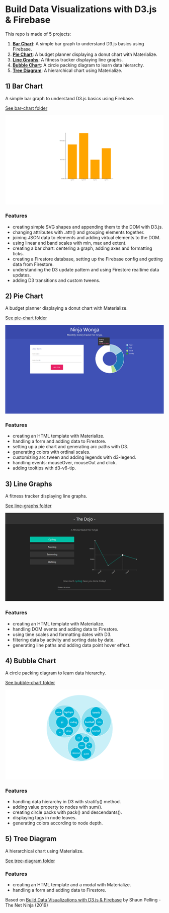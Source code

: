 # Build Data Visualizations with D3.js & Firebase

This repo is made of 5 projects:

1. [**Bar Chart**](#barchart): A simple bar graph to understand D3.js basics using Firebase.
2. [**Pie Chart**](#piechart): A budget planner displaying a donut chart with Materialize.
3. [**Line Graphs**](#linegraphs): A fitness tracker displaying line graphs.
4. [**Bubble Chart**](#bubblechart): A circle packing diagram to learn data hierarchy.
5. [**Tree Diagram**](#treediagram): A hierarchical chart using Materialize.

## <a name="barchart"></a>1) Bar Chart

A simple bar graph to understand D3.js basics using Firebase.

[See bar-chart folder](https://github.com/solygambas/d3-firebase/tree/main/bar-chart)

<p align="center">
    <a href="https://github.com/solygambas/d3-firebase/tree/main/bar-chart">
        <img src="bar-chart/screenshot.png">
    </a>
</p>

### Features

- creating simple SVG shapes and appending them to the DOM with D3.js.
- changing attributes with .attr() and grouping elements together.
- joining JSON data to elements and adding virtual elements to the DOM.
- using linear and band scales with min, max and extent.
- creating a bar chart: centering a graph, adding axes and formatting ticks.
- creating a Firestore database, setting up the Firebase config and getting data from Firestore.
- understanding the D3 update pattern and using Firestore realtime data updates.
- adding D3 transitions and custom tweens.

## <a name="piechart"></a>2) Pie Chart

A budget planner displaying a donut chart with Materialize.

[See pie-chart folder](https://github.com/solygambas/d3-firebase/tree/main/pie-chart)

<p align="center">
    <a href="https://github.com/solygambas/d3-firebase/tree/main/pie-chart">
        <img src="pie-chart/screenshot.png">
    </a>
</p>

### Features

- creating an HTML template with Materialize.
- handling a form and adding data to Firestore.
- setting up a pie chart and generating arc paths with D3.
- generating colors with ordinal scales.
- customizing arc tween and adding legends with d3-legend.
- handling events: mouseOver, mouseOut and click.
- adding tooltips with d3-v6-tip.

## <a name="linegraphs"></a>3) Line Graphs

A fitness tracker displaying line graphs.

[See line-graphs folder](https://github.com/solygambas/d3-firebase/tree/main/line-graphs)

<p align="center">
    <a href="https://github.com/solygambas/d3-firebase/tree/main/line-graphs">
        <img src="line-graphs/screenshot.png">
    </a>
</p>

### Features

- creating an HTML template with Materialize.
- handling DOM events and adding data to Firestore.
- using time scales and formatting dates with D3.
- filtering data by activity and sorting data by date.
- generating line paths and adding data point hover effect.

## <a name="bubblechart"></a>4) Bubble Chart

A circle packing diagram to learn data hierarchy.

[See bubble-chart folder](https://github.com/solygambas/d3-firebase/tree/main/bubble-chart)

<p align="center">
    <a href="https://github.com/solygambas/d3-firebase/tree/main/bubble-chart">
        <img src="bubble-chart/screenshot.png">
    </a>
</p>

### Features

- handling data hierarchy in D3 with stratify() method.
- adding value property to nodes with sum().
- creating circle packs with pack() and descendants().
- displaying tags in node leaves.
- generating colors according to node depth.

## <a name="treediagram"></a>5) Tree Diagram

A hierarchical chart using Materialize.

[See tree-diagram folder](https://github.com/solygambas/d3-firebase/tree/main/tree-diagram)

<!-- <p align="center">
    <a href="https://github.com/solygambas/d3-firebase/tree/main/tree-diagram">
        <img src="tree-diagram/screenshot.png">
    </a>
</p> -->

### Features

- creating an HTML template and a modal with Materialize.
- handling a form and adding data to Firestore.

Based on [Build Data Visualizations with D3.js & Firebase](https://www.udemy.com/course/build-data-uis-with-d3-firebase/) by Shaun Pelling - The Net Ninja (2019)
